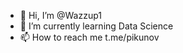 - 👋 Hi, I’m @Wazzup1
- 🌱 I’m currently learning Data Science
- 📫 How to reach me t.me/pikunov

<!---
Wazzup1/Wazzup1 is a ✨ special ✨ repository because its `README.md` (this file) appears on your GitHub profile.
You can click the Preview link to take a look at your changes.
--->
